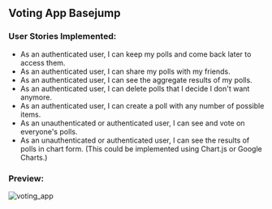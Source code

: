 ## Voting App Basejump 


### User Stories Implemented:

+ As an authenticated user, I can keep my polls and come back later to access them.
+ As an authenticated user, I can share my polls with my friends.
+ As an authenticated user, I can see the aggregate results of my polls.
+ As an authenticated user, I can delete polls that I decide I don't want anymore.
+ As an authenticated user, I can create a poll with any number of possible items.
+ As an unauthenticated or authenticated user, I can see and vote on everyone's polls.
+ As an unauthenticated or authenticated user, I can see the results of polls in chart form. (This could be implemented using Chart.js or Google Charts.)


### Preview:

![voting_app](https://cloud.githubusercontent.com/assets/18378062/19033634/0989180c-897d-11e6-8282-0c8616c3ca7a.jpg)
